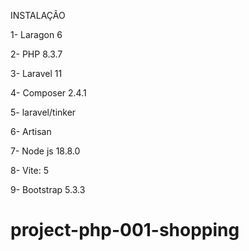 INSTALAÇÃO

1- Laragon 6

2- PHP 8.3.7

3- Laravel 11

4- Composer 2.4.1
 
5- laravel/tinker 
 
6- Artisan

7- Node js 18.8.0 

8- Vite: 5

9- Bootstrap 5.3.3


# project-php-001-shopping
